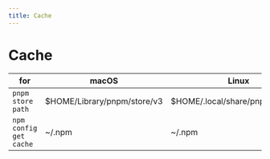 ```yaml
---
title: Cache
---
```


# Cache

| for                    | macOS                       | Linux                            | Windows             |
| ---------------------- | --------------------------- | -------------------------------- | ------------------- |
| `pnpm store path`      | $HOME/Library/pnpm/store/v3 | $HOME/.local/share/pnpm/store/v3 |
| `npm config get cache` | ~/.npm                      | ~/.npm                           | %AppData%/npm-cache |
